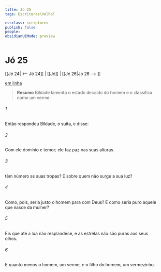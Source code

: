 ```yaml
---
title: Jó 25
tags: Escrituras\VelhoT

cssclass: scriptures
publish: false
people:
obsidianUIMode: preview
---
```


# Jó 25
[[Jó 24| <-- Jó 24]] | [[Jó]] | [[Jó 26|Jó 26 --> ]]

[em linha](https://churchofjesuschrist.org/study/scriptures/ot/job/25?lang=por)

> __Resumo__
Bildade lamenta o estado decaído do homem e o classifica como um verme.

###### 1 
Então respondeu Bildade, o suíta, e disse:

###### 2 
Com ele  domínio e temor; ele faz paz nas suas alturas.

###### 3 
 têm número as suas tropas? E sobre quem não surge a sua luz?

###### 4 
Como, pois, seria justo o homem para com Deus? E como seria puro aquele que nasce da mulher?

###### 5 
Eis que até a lua não resplandece, e as estrelas não são puras aos seus olhos.

###### 6 
E quanto menos o homem,  um verme, e o filho do homem,  um vermezinho.

